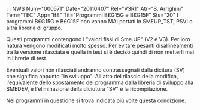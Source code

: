  :  : NWS Num="000571" Date="20110407" Rel="V3R1" Atr="S. Arrighini" Tem="TEC" App="B£" Tit="Programmi B£G15G e B£G15F" Sts="20"
I programmi B£G15G e B£G15F non vanno MAI portati in SMEUP_TST, PSVI o altra libreria di gruppo.

Questi programmi contengono i "valori fissi di Sme.UP" (V2 e V3).
Per loro natura vengono modificati molto spesso.
Per evitare pesanti disallineamenti tra la versione rilasciata e quella in test si è deciso quindi
di non metterli mai in librerie di test.

Eventuali valori non rilasciati andranno contrassegnati dalla dicitura (SV) che significa appunto "in sviluppo".
All'atto del rilascio della modifica, l'equivalente dello spostamento del programma dalla libreria
di sviluppo alla SMEDEV, è l'eliminazione della diciutura "SV" e la ricompilazione.

Nei programmi in questione si trova indicata più volte questa condizione.

